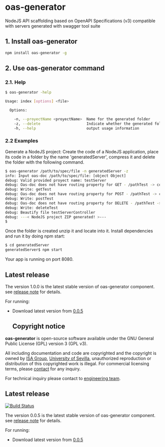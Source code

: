 # oas-generator

NodeJS API scaffolding based on OpenAPI Specifications (v3) compatible with servers generated with swagger tool suite

## 1\. Install oas-generator

```bash
npm install oas-generator -g
```

## 2\. Use oas-generator command

### 2.1\. Help

```bash
$ oas-generator -help

Usage: index [options] <file>

  Options:

    -n, --proyectName <proyectName>  Name for the generated folder
    -z, --delete                     Indicate whether the generated folder must be deleted after compression
    -h, --help                       output usage information
```

### 2.2 Examples

Generate a NodeJS project: Create the code of a NodeJS application, place its code in a folder by the name 'generatedServer', compress it and delete the folder with the following command.

```bash
$ oas-generator /path/to/spec/file -n generatedServer -z
info: Input oas-doc /path/to/spec/file: [object Object]
debug: Valid provided proyect name: testServer
debug: Oas-doc does not have routing property for GET - /pathTest -> controller name autogenerated: testServerController
debug: Write: getTest
debug: Oas-doc does not have routing property for POST - /pathTest -> controller name autogenerated: testServerController
debug: Write: postTest
debug: Oas-doc does not have routing property for DELETE - /pathTest -> controller name autogenerated: testServerController
debug: Write: deleteTest
debug: Beautify file testServerController
debug: ---< NodeJS project ZIP generated! >---
$
```

Once the folder is created unzip it and locate into it. Install dependencies and run it by doing npm start:

```bash
$ cd generatedServer
generatedServer$ npm start
```

Your app is running on port 8080.

## Latest release

The version 1.0.0 is the latest stable version of oas-generator component. see [release note](https://github.com/isa-group/oas-generator/releases/tag/1.0.0) for details.

For running:

- Download latest version from [0.0.5](https://github.com/isa-group/oas-generator/releases/tag/0.0.5)

  ## Copyright notice

**oas-generator** is open-source software available under the GNU General Public License (GPL) version 3 (GPL v3).

All including documentation and code are copyrighted and the copyright is owned by [ISA Group](http://www.isa.us.es), [University of Sevilla](http://www.us.es), unauthorized reproduction or distribution of this copyrighted work is illegal. For commercial licensing terms, please [contact](./extra/contact.md) for any inquiry.

For technical inquiry please contact to [engineering team](./extra/about.md).

## Latest release

[![Build Status](https://travis-ci.org/isa-group/oas-generator.svg?branch=master)](https://travis-ci.org/http://github.com/isa-group/oas-generator)

The version 0.0.5 is the latest stable version of oas-generator component. see [release note](http://github.com/isa-group/oas-generator/releases/tag/0.0.5) for details.

For running:

- Download latest version from [0.0.5](http://github.com/isa-group/oas-generator/releases/tag/0.0.5)

